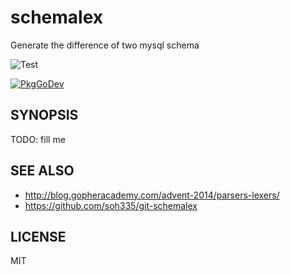 # schemalex

Generate the difference of two mysql schema

![Test](https://github.com/shogo82148/schemalex-deploy/workflows/Test/badge.svg)

[![PkgGoDev](https://pkg.go.dev/badge/github.com/shogo82148/schemalex-deploy?tab=doc)](https://pkg.go.dev/github.com/shogo82148/schemalex-deploy?tab=doc)

## SYNOPSIS

TODO: fill me

## SEE ALSO

* http://blog.gopheracademy.com/advent-2014/parsers-lexers/
* https://github.com/soh335/git-schemalex

## LICENSE

MIT
